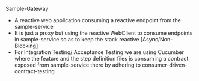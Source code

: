 Sample-Gateway

- A reactive web application consuming a reactive endpoint from the sample-service
- It is just a proxy but using the reactive WebClient to consume endpoints in sample-service so as
  to keep the stack reactive [Async/Non-Blocking]
- For Integration Testing/ Acceptance Testing we are using Cucumber where the feature and the step
  definition files is consuming a contract exposed from sample-service there by adhering to
  consumer-driven-contract-testing
